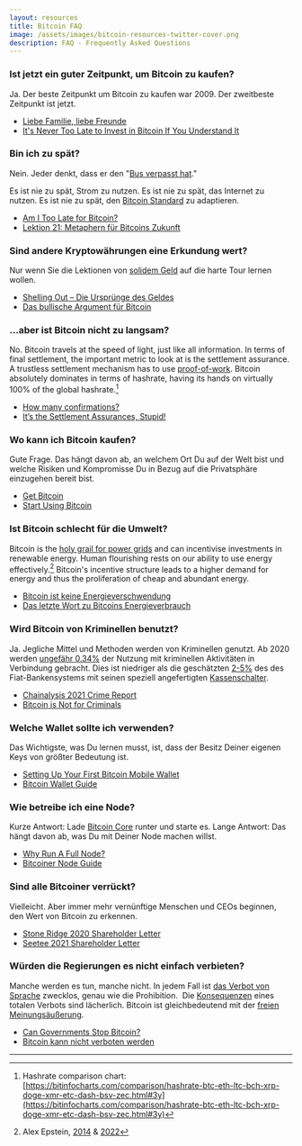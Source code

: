 ```yaml
---
layout: resources
title: Bitcoin FAQ
image: /assets/images/bitcoin-resources-twitter-cover.png
description: FAQ - Frequently Asked Questions
---
```



### Ist jetzt ein guter Zeitpunkt, um Bitcoin zu kaufen?

Ja. Der beste Zeitpunkt um Bitcoin zu kaufen war 2009. Der zweitbeste
Zeitpunkt ist jetzt.

-   [Liebe Familie, liebe Freunde](https://aprycot.media/blog/liebe-familie-liebe-freunde/)
-   [It\'s Never Too Late to Invest in Bitcoin If You Understand
    It](https://medium.com/the-ascent/i-discovered-its-never-too-late-to-invest-in-bitcoin-if-you-understand-it-d0848141144b) 

### Bin ich zu spät?

Nein. Jeder denkt, dass er den \"[Bus verpasst hat](https://bitcoin-resources.com/assets/images/missed-the-bus.jpg).\"

Es ist nie zu spät, Strom zu nutzen. Es ist nie zu spät, das Internet zu nutzen. Es ist nie zu spät, den [Bitcoin
Standard](https://bitcoinlesestoff.de/books/der-bitcoin-standard) zu adaptieren.

-   [Am I Too Late for
    Bitcoin?](https://www.swanbitcoin.com/am-i-too-late-for-bitcoin/)
-   [Lektion 21: Metaphern für Bitcoins Zukunft](https://www.blocktrainer.de/uebersetzungen/bitcoin-21-lektionen/lektion-21/)

### Sind andere Kryptowährungen eine Erkundung wert?

Nur wenn Sie die Lektionen von [solidem Geld](https://www.blocktrainer.de/uebersetzungen/bitcoin-21-lektionen/lektion-14/) auf die harte Tour lernen wollen.

-   [Shelling Out – Die Ursprünge des Geldes](https://aprycot.media/blog/shelling-out-die-urspruenge-des-geldes/)
-   [Das bullische Argument für Bitcoin](https://medium.com/aprycotmedia/das-bullische-argument-f%C3%BCr-bitcoin-9665e9375727)

### ...aber ist Bitcoin nicht zu langsam?

No. Bitcoin travels at the speed of light, just like all information. In terms
of final settlement, the important metric to look at is the settlement
assurance. A trustless settlement mechanism has to use [proof-of-work][pow].
Bitcoin absolutely dominates in terms of hashrate, having its hands on virtually
100% of the global hashrate.[^hashrate]

-   [How many confirmations?](https://howmanyconfs.com/)
-   [It’s the Settlement Assurances, Stupid!](https://archive.ph/u4Axq)

[pow]: https://dergigi.com/pow
[^hashrate]: Hashrate comparison chart: [https://bitinfocharts.com/comparison/hashrate-btc-eth-ltc-bch-xrp-doge-xmr-etc-dash-bsv-zec.html#3y](https://bitinfocharts.com/comparison/hashrate-btc-eth-ltc-bch-xrp-doge-xmr-etc-dash-bsv-zec.html#3y)

### Wo kann ich Bitcoin kaufen?

Gute Frage. Das hängt davon ab, an welchem Ort Du auf der Welt bist und welche Risiken und Kompromisse Du in Bezug auf die Privatsphäre einzugehen bereit bist.

-   [Get Bitcoin](https://bitcoin-only.com/get-bitcoin)
-   [Start Using Bitcoin](https://bitcoin-intro.com/)

### Ist Bitcoin schlecht für die Umwelt?

Bitcoin is the [holy grail for power
grids](https://www.seetee.io/podcast/S2E10/shaun-connell-bitcoin-mining-is-the-holy-grail-for-power-grids/)
and can incentivise investments in renewable energy. Human flourishing rests on
our ability to use energy effectively.[^aepstein] Bitcoin's incentive structure
leads to a higher demand for energy and thus the proliferation of cheap and
abundant energy.

[^aepstein]: Alex Epstein, [2014](https://amzn.to/3awXfEL) & [2022](https://amzn.to/3NViVrB)

-   [Bitcoin ist keine Energieverschwendung](https://aprycot.media/blog/bitcoin-ist-keine-energieverschwendung/)
-   [Das letzte Wort zu Bitcoins Energieverbrauch](https://aprycot.media/blog/das-letzte-wort-zu-bitcoins-energieverbrauch/)

### Wird Bitcoin von Kriminellen benutzt?

Ja. Jegliche Mittel und Methoden werden von Kriminellen genutzt. Ab 2020 werden [ungefähr
0.34%](https://blog.chainalysis.com/reports/2021-crypto-crime-report-intro-ransomware-scams-darknet-markets) der
Nutzung mit kriminellen Aktivitäten in Verbindung gebracht. Dies ist niedriger als die
geschätzten [2-5%](https://www.unodc.org/unodc/en/money-laundering/overview.html) des
des Fiat-Bankensystems mit seinen speziell angefertigten [Kassenschalter](https://www.reuters.com/article/us-hsbc-probe-idUSBRE8BA05M20121212).

-   [Chainalysis 2021 Crime
    Report](https://blog.chainalysis.com/reports/2021-crypto-crime-report-intro-ransomware-scams-darknet-markets)
-   [Bitcoin is Not for
    Criminals](https://nakamotoinstitute.org/mempool/bitcoin-is-not-for-criminals/)

### Welche Wallet sollte ich verwenden?

Das Wichtigste, was Du lernen musst, ist, dass der Besitz Deiner eigenen Keys
von größter Bedeutung ist. 

-   [Setting Up Your First Bitcoin Mobile
    Wallet](https://www.citadel21.com/not-your-keys-not-your-bitcoin)
-   [Bitcoin Wallet Guide](https://bitcoiner.guide/wallet/)

### Wie betreibe ich eine Node?

Kurze Antwort: Lade [Bitcoin
Core](https://bitcoin.org/de/download) runter und starte es. Lange Antwort: Das hängt davon ab, was Du mit Deiner Node machen willst.

-   [Why Run A Full
    Node?](https://armantheparman.com/why-should-you-run-your-own-bitcoin-node/)
-   [Bitcoiner Node Guide](https://bitcoiner.guide/node/)

### Sind alle Bitcoiner verrückt?

Vielleicht. Aber immer mehr vernünftige Menschen und CEOs beginnen, den Wert von Bitcoin zu erkennen.

-   [Stone Ridge 2020 Shareholder
    Letter](https://www.microstrategy.com/en/bitcoin/documents/stone-ridge-2020-shareholder-letter)
-   [Seetee 2021 Shareholder
    Letter](https://www.microstrategy.com/en/bitcoin/documents/seetee-shareholder-letter)

### Würden die Regierungen es nicht einfach verbieten?

Manche werden es tun, manche nicht. In jedem Fall ist [das Verbot von
Sprache](https://www.blocktrainer.de/uebersetzungen/bitcoin-21-lektionen/lektion-6/) zwecklos, genau wie die Prohibition.  Die
[Konsequenzen](https://aprycot.media/blog/konsequenzen-bitcoin-verbot/) eines totalen Verbots sind lächerlich.
Bitcoin ist gleichbedeutend mit der [freien Meinungsäußerung](https://aprycot.media/blog/unveraeusserliche-eigentumsrechte-recht-sprache-geld-und-moral-von-bitcoin/).

-   [Can Governments Stop
    Bitcoin?](https://quillette.com/2021/02/21/can-governments-stop-bitcoin/)
-   [Bitcoin kann nicht verboten werden](https://aprycot.media/blog/bitcoin-kann-nicht-verboten-werden/)

---
